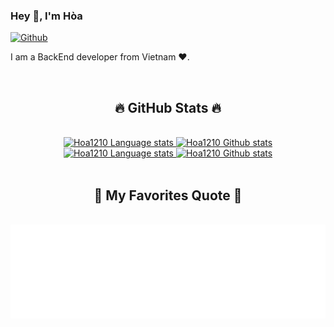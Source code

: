 
### Hey 👋, I'm Hòa

[![Github](https://img.shields.io/github/followers/Hoa1210?label=Follow&style=social)](https://github.com/Hoa1210)

I am a BackEnd developer from Vietnam ❤️.

<br>

<h2 align="center">🔥 GitHub Stats 🔥</h2>
<!-- https://github.com/anuraghazra/github-readme-stats -->

<br>
<!-- Light Mode -->
<div align="center"> 
<a href="https://github.com/anuraghazra/github-readme-stats#gh-light-mode-only">
<img height=200 src="https://github-readme-stats-git-master-rstaa-rickstaa.vercel.app/api/top-langs/?username=Hoa1210&layout=compact&langs_count=10&hide_border=1&role=OWNER,COLLABORATOR#gh-light-mode-only" alt="Hoa1210 Language stats" />
</a>
<a href="https://github.com/anuraghazra/github-readme-stats#gh-light-mode-only">
<img height=200 src="https://github-readme-stats-git-master-rstaa-rickstaa.vercel.app/api?username=Hoa1210&hide_rank=true&show_icons=true&count_private=true&line_height=28&hide_border=1&include_all_commits=true&card_width=450&role=OWNER,COLLABORATOR&exclude_repo=github-readme-stats#gh-light-mode-only" alt="Hoa1210 Github stats" />
</a>
</div>

<!-- Dark Mode -->
<div align="center"> 
<a href="https://github.com/anuraghazra/github-readme-stats#gh-dark-mode-only">
<img height=200 src="https://github-readme-stats-git-master-rstaa-rickstaa.vercel.app/api/top-langs/?username=Hoa1210&layout=compact&langs_count=10&hide_border=1&role=OWNER,COLLABORATOR&theme=dark&bg_color=000000#gh-dark-mode-only" alt="Hoa1210 Language stats" />
</a>
<a href="https://github.com/anuraghazra/github-readme-stats#gh-dark-mode-only">
<img height=200 src="https://github-readme-stats-git-master-rstaa-rickstaa.vercel.app/api?username=Hoa1210&show_icons=true&hide_rank=true&count_private=true&line_height=28&hide_border=1&include_all_commits=true&card_width=450&role=OWNER,COLLABORATOR&exclude_repo=github-readme-stats&theme=dark&bg_color=000000#gh-dark-mode-only" alt="Hoa1210 Github stats" />
</a>
</div>

<br>

<h2 align="center">📑 My Favorites Quote 📑</h2>

<br>
<a href="#" target="_blank">
  <img src="svg/quotes.svg" width="846" height="150"  />
</a>




